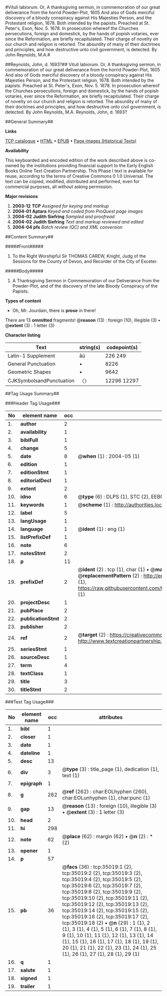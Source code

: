 #Vituli labiorum. Or, A thanksgiving sermon, in commemoration of our great deliverance from the horrid Powder-Plot, 1605 And also of Gods merciful discovery of a bloody conspiracy against His Majesties Person, and the Protestant religion, 1678. Both intended by the papists.  Preached at St. Peter's, Exon, Nov. 5. 1678.  In prosecution whereof the Churches persecutions, foreign and domestick, by the hands of popish votaries, ever since the Reformation, are briefly recapitulated. Their charge of novelty on our church and religion is retorted. The absurdity of many of their doctrines and principles, and how destructive unto civil government, is detected. By John Reynolds, M.A.#

##Reynolds, John, d. 1693?##
Vituli labiorum. Or, A thanksgiving sermon, in commemoration of our great deliverance from the horrid Powder-Plot, 1605 And also of Gods merciful discovery of a bloody conspiracy against His Majesties Person, and the Protestant religion, 1678. Both intended by the papists.  Preached at St. Peter's, Exon, Nov. 5. 1678.  In prosecution whereof the Churches persecutions, foreign and domestick, by the hands of popish votaries, ever since the Reformation, are briefly recapitulated. Their charge of novelty on our church and religion is retorted. The absurdity of many of their doctrines and principles, and how destructive unto civil government, is detected. By John Reynolds, M.A.
Reynolds, John, d. 1693?

##General Summary##

**Links**

[TCP catalogue](http://www.ota.ox.ac.uk/tcp/)  • 
[HTML](http://tei.it.ox.ac.uk/tcp/Texts-HTML/free/A57/A57190.html)  • 
[EPUB](http://tei.it.ox.ac.uk/tcp/Texts-EPUB/free/A57/A57190.epub) • 
[Page images (Historical Texts)](https://data.historicaltexts.jisc.ac.uk/view?pubId=eebo-99830566e&pageId=eebo-99830566e-35019-1)

**Availability**

This keyboarded and encoded edition of the
	       work described above is co-owned by the institutions
	       providing financial support to the Early English Books
	       Online Text Creation Partnership. This Phase I text is
	       available for reuse, according to the terms of Creative
	       Commons 0 1.0 Universal. The text can be copied,
	       modified, distributed and performed, even for
	       commercial purposes, all without asking permission.

**Major revisions**

1. __2003-12__ __TCP__ *Assigned for keying and markup*
1. __2004-01__ __Aptara__ *Keyed and coded from ProQuest page images*
1. __2004-02__ __Judith Siefring__ *Sampled and proofread*
1. __2004-02__ __Judith Siefring__ *Text and markup reviewed and edited*
1. __2004-04__ __pfs__ *Batch review (QC) and XML conversion*

##Content Summary##

#####Front#####

1. To the Right Worshipful
Sir THOMAS CAREW, Knight,
Judg of the Sessions for the County of Devon,
and Recorder of the City of Exceter.

#####Body#####

1. A Thanksgiving Sermon in Commemoration
of our Deliverance from the Powder-Plot,
and of the discovery of the late Bloody
Conspiracy of the Papists.

**Types of content**

  * Oh, Mr. Jourdain, there is **prose** in there!

There are 13 **ommitted** fragments! 
 @__reason__ (13) : foreign (10), illegible (3)  •  @__extent__ (3) : 1 letter (3)

**Character listing**


|Text|string(s)|codepoint(s)|
|---|---|---|
|Latin-1 Supplement|âù|226 249|
|General Punctuation|•|8226|
|Geometric Shapes|▪|9642|
|CJKSymbolsandPunctuation|〈〉|12296 12297|

##Tag Usage Summary##

###Header Tag Usage###

|No|element name|occ|attributes|
|---|---|---|---|
|1.|__author__|2||
|2.|__availability__|1||
|3.|__biblFull__|1||
|4.|__change__|5||
|5.|__date__|8| @__when__ (1) : 2004-05 (1)|
|6.|__edition__|1||
|7.|__editionStmt__|1||
|8.|__editorialDecl__|1||
|9.|__extent__|2||
|10.|__idno__|6| @__type__ (6) : DLPS (1), STC (2), EEBO-CITATION (1), PROQUEST (1), VID (1)|
|11.|__keywords__|1| @__scheme__ (1) : http://authorities.loc.gov/ (1)|
|12.|__label__|5||
|13.|__langUsage__|1||
|14.|__language__|1| @__ident__ (1) : eng (1)|
|15.|__listPrefixDef__|1||
|16.|__note__|6||
|17.|__notesStmt__|2||
|18.|__p__|11||
|19.|__prefixDef__|2| @__ident__ (2) : tcp (1), char (1)  •  @__matchPattern__ (2) : ([0-9\-]+):([0-9IVX]+) (1), (.+) (1)  •  @__replacementPattern__ (2) : http://eebo.chadwyck.com/downloadtiff?vid=$1&page=$2 (1), https://raw.githubusercontent.com/textcreationpartnership/Texts/master/tcpchars.xml#$1 (1)|
|20.|__projectDesc__|1||
|21.|__pubPlace__|2||
|22.|__publicationStmt__|2||
|23.|__publisher__|2||
|24.|__ref__|2| @__target__ (2) : https://creativecommons.org/publicdomain/zero/1.0/ (1), http://www.textcreationpartnership.org/docs/. (1)|
|25.|__seriesStmt__|1||
|26.|__sourceDesc__|1||
|27.|__term__|4||
|28.|__textClass__|1||
|29.|__title__|3||
|30.|__titleStmt__|2||


###Text Tag Usage###

|No|element name|occ|attributes|
|---|---|---|---|
|1.|__bibl__|1||
|2.|__closer__|1||
|3.|__date__|1||
|4.|__dateline__|1||
|5.|__desc__|13||
|6.|__div__|3| @__type__ (3) : title_page (1), dedication (1), text (1)|
|7.|__epigraph__|1||
|8.|__g__|262| @__ref__ (262) : char:EOLhyphen (260), char:EOLunhyphen (1), char:punc (1)|
|9.|__gap__|13| @__reason__ (13) : foreign (10), illegible (3)  •  @__extent__ (3) : 1 letter (3)|
|10.|__head__|2||
|11.|__hi__|298||
|12.|__note__|62| @__place__ (62) : margin (62)  •  @__n__ (2) : * (2)|
|13.|__opener__|1||
|14.|__p__|57||
|15.|__pb__|36| @__facs__ (36) : tcp:35019:1 (2), tcp:35019:2 (2), tcp:35019:3 (2), tcp:35019:4 (2), tcp:35019:5 (2), tcp:35019:6 (2), tcp:35019:7 (2), tcp:35019:8 (2), tcp:35019:9 (2), tcp:35019:10 (2), tcp:35019:11 (2), tcp:35019:12 (2), tcp:35019:13 (2), tcp:35019:14 (2), tcp:35019:15 (2), tcp:35019:16 (2), tcp:35019:17 (2), tcp:35019:18 (2)  •  @__n__ (29) : 1 (1), 2 (1), 3 (1), 4 (1), 5 (1), 6 (1), 7 (1), 8 (1), 9 (1), 10 (1), 11 (1), 12 (1), 13 (1), 14 (1), 15 (1), 16 (1), 17 (1), 18 (1), 19 (1), 20 (1), 21 (1), 22 (1), 23 (1), 24 (1), 25 (1), 26 (1), 27 (1), 28 (1), 29 (1)|
|16.|__q__|1||
|17.|__salute__|1||
|18.|__signed__|1||
|19.|__trailer__|1||
